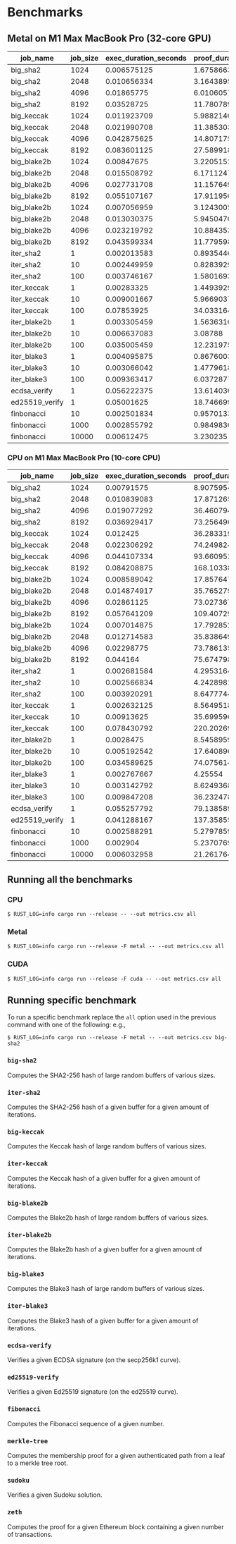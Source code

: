 # Benchmarks

## Metal on M1 Max MacBook Pro (32-core GPU)

|job_name|job_size|exec_duration_seconds|proof_duration_seconds|verify_duration_seconds|insn_cycles|proof_bytes|
|---|---|---|---|---|---|---|
|big_sha2|1024|0.006575125|1.675866375|0.002355667|79810|238308|
|big_sha2|2048|0.010656334|3.164389542|0.002501208|157778|250020|
|big_sha2|4096|0.01865775|6.010605792|0.002537625|313714|262244|
|big_sha2|8192|0.03528725|11.780789041|0.00277375|625586|275492|
|big_keccak|1024|0.011923709|5.988214042|0.002407125|283856|262244|
|big_keccak|2048|0.021990708|11.385303|0.002817208|565829|275492|
|big_keccak|4096|0.042875625|14.807175|0.00518625|1104186|525512|
|big_keccak|8192|0.083601125|27.589918791|0.007855875|2180887|801004|
|big_blake2b|1024|0.00847675|3.22051525|0.00224675|147093|250020|
|big_blake2b|2048|0.015508792|6.171124792|0.002542417|291549|262244|
|big_blake2b|4096|0.027731708|11.157649917|0.002754583|580461|275492|
|big_blake2b|8192|0.055107167|17.911950375|0.005360625|1158285|537736|
|big_blake2b|1024|0.007056959|3.124300541|0.002292416|115573|250020|
|big_blake2b|2048|0.013030375|5.945047042|0.002612833|231625|262244|
|big_blake2b|4096|0.023219792|10.884353041|0.002850417|464092|275492|
|big_blake2b|8192|0.043599334|11.779598083|0.002905584|929026|275492|
|iter_sha2|1|0.002013583|0.893544625|0.002366958|4677|215268|
|iter_sha2|10|0.002449959|0.828392917|0.002395042|8358|215268|
|iter_sha2|100|0.003746167|1.580169375|0.002213542|45168|238308|
|iter_keccak|1|0.00283325|1.449392958|0.002614959|30192|238308|
|iter_keccak|10|0.009001667|5.966903791|0.00253075|263061|262244|
|iter_keccak|100|0.07853925|34.033164833|0.008473625|2591721|826476|
|iter_blake2b|1|0.003305459|1.563631042|0.002644625|13818|238308|
|iter_blake2b|10|0.006637083|3.08788|0.00245625|99967|250020|
|iter_blake2b|100|0.035005459|12.231975959|0.002981791|961447|275492|
|iter_blake3|1|0.004095875|0.867600334|0.002538708|7072|215268|
|iter_blake3|10|0.003066042|1.477961875|0.002822625|31643|238308|
|iter_blake3|100|0.009363417|6.03728775|0.002566708|277343|262244|
|ecdsa_verify|1|0.056222375|13.614030542|0.005111834|857204|490760|
|ed25519_verify|1|0.05001625|18.746699|0.002835833|625456|275492|
|finbonacci|10|0.002501834|0.957013333|0.002423792|1197|215268|
|finbonacci|1000|0.002855792|0.984983041|0.002478083|11097|215268|
|finbonacci|10000|0.00612475|3.230235|0.002325958|101097|250020|

### CPU on M1 Max MacBook Pro (10-core CPU)

|job_name|job_size|exec_duration_seconds|proof_duration_seconds|verify_duration_seconds|insn_cycles|proof_bytes|
|---|---|---|---|---|---|---|
|big_sha2|1024|0.00791575|8.907595458|0.002184208|79810|238308|
|big_sha2|2048|0.010839083|17.871265458|0.002285083|157778|250020|
|big_sha2|4096|0.019077292|36.460794291|0.002526375|313714|262244|
|big_sha2|8192|0.036929417|73.256496166|0.002747292|625586|275492|
|big_keccak|1024|0.012425|36.283319459|0.00254325|283856|262244|
|big_keccak|2048|0.022306292|74.249824458|0.00275975|565829|275492|
|big_keccak|4096|0.044107334|93.660952459|0.005077292|1104186|525512|
|big_keccak|8192|0.084208875|168.103389625|0.007973625|2180887|801004|
|big_blake2b|1024|0.008589042|17.85764725|0.002338458|147093|250020|
|big_blake2b|2048|0.014874917|35.7652795|0.002500833|291549|262244|
|big_blake2b|4096|0.02861125|73.027367542|0.002785375|580461|275492|
|big_blake2b|8192|0.057641209|109.407297125|0.005283333|1158285|537736|
|big_blake2b|1024|0.007014875|17.792852208|0.002353542|115573|250020|
|big_blake2b|2048|0.012714583|35.838649417|0.00258575|231625|262244|
|big_blake2b|4096|0.02298775|73.786135042|0.002772167|464092|275492|
|big_blake2b|8192|0.044164|75.674798083|0.002782291|929026|275492|
|iter_sha2|1|0.002681584|4.295316458|0.002373708|4677|215268|
|iter_sha2|10|0.002566834|4.242898125|0.002348334|8358|215268|
|iter_sha2|100|0.003920291|8.647774458|0.002198292|45168|238308|
|iter_keccak|1|0.002632125|8.564951875|0.002266458|30192|238308|
|iter_keccak|10|0.00913625|35.699596042|0.0027925|263061|262244|
|iter_keccak|100|0.078430792|220.202694625|0.008310584|2591721|826476|
|iter_blake2b|1|0.0028475|8.545895959|0.002220333|13818|238308|
|iter_blake2b|10|0.005192542|17.640896542|0.00239025|99967|250020|
|iter_blake2b|100|0.034589625|74.075614959|0.002760416|961447|275492|
|iter_blake3|1|0.002767667|4.25554|0.002353583|7072|215268|
|iter_blake3|10|0.003142792|8.624936833|0.002167708|31643|238308|
|iter_blake3|100|0.009847208|36.232478542|0.002451792|277343|262244|
|ecdsa_verify|1|0.055257792|79.138589166|0.005018|857204|490760|
|ed25519_verify|1|0.041288167|137.358555875|0.002737584|618094|275492|
|finbonacci|10|0.002588291|5.279785917|0.002324458|1197|215268|
|finbonacci|1000|0.002904|5.237076916|0.002488167|11097|215268|
|finbonacci|10000|0.006032958|21.261764167|0.002341916|101097|250020|


## Running all the benchmarks

### CPU

```console
$ RUST_LOG=info cargo run --release -- --out metrics.csv all
```

### Metal

```console
$ RUST_LOG=info cargo run --release -F metal -- --out metrics.csv all
```

### CUDA

```console
$ RUST_LOG=info cargo run --release -F cuda -- --out metrics.csv all
```

## Running specific benchmark
To run a specific benchmark replace the `all` option used in the previous command with one of the following:
e.g.,
```console
$ RUST_LOG=info cargo run --release -F metal -- --out metrics.csv big-sha2
```

### `big-sha2`

Computes the SHA2-256 hash of large random buffers of various sizes.

### `iter-sha2`

Computes the SHA2-256 hash of a given buffer for a given amount of iterations.

### `big-keccak`

Computes the Keccak hash of large random buffers of various sizes.

### `iter-keccak`

Computes the Keccak hash of a given buffer for a given amount of iterations.

### `big-blake2b`

Computes the Blake2b hash of large random buffers of various sizes.

### `iter-blake2b`

Computes the Blake2b hash of a given buffer for a given amount of iterations.

### `big-blake3`

Computes the Blake3 hash of large random buffers of various sizes.

### `iter-blake3`

Computes the Blake3 hash of a given buffer for a given amount of iterations.

### `ecdsa-verify`

Verifies a given ECDSA signature (on the secp256k1 curve).

### `ed25519-verify`

Verifies a given Ed25519 signature (on the ed25519 curve).

### `fibonacci`

Computes the Fibonacci sequence of a given number.

### `merkle-tree`

Computes the membership proof for a given authenticated path from a leaf to a merkle tree root.

### `sudoku`

Verifies a given Sudoku solution.

### `zeth`

Computes the proof for a given Ethereum block containing a given number of transactions.
